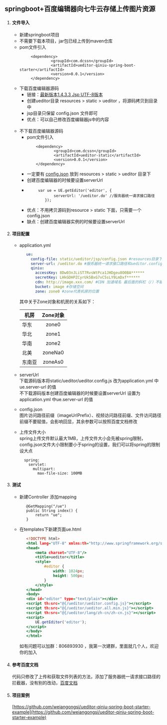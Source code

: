 ## springboot+百度编辑器向七牛云存储上传图片资源<br>
1. #### 文件导入<br>
   * 新建springboot项目
   * 不需要下载本项目，jar包已经上传到maven仓库
   * pom文件引入 
      ``` 
           <dependency>
                    <groupId>com.dcssn</groupId>
                    <artifactId>ueditor-qiniu-spring-boot-starter</artifactId>
                    <version>0.0.1</version>
           </dependency>
      ```
   * 下载百度编辑器源码
      * 链接：[最新版本1.4.3.3 Jsp UTF-8版本](https://ueditor.baidu.com/build/build_down.php?n=ueditor&v=1_4_3_3-utf8-jsp)<br>
      * 创建ueditor目录 resources > static > ueditor ，将源码拷贝到目录中
      * jsp目录只保留 config.json 文件即可
      * 优点：可以自己修改百度编辑器js中的内容<br><br>   
   * 不下载百度编辑器源码
      * pom文件引入 
          ```
              <dependency>
                      <groupId>com.dcssn</groupId>
                      <artifactId>ueditor-static</artifactId>
                      <version>0.0.1</version>
              </dependency>
          ```
      * 一定要有 [config.json](https://github.com/weiangongsi/ueditor-qiniu-spring-boot-starter-example/blob/master/src/main/resources/static/ueditor/jsp/config.json) 放到 resources > static > ueditor 目录下
      * 创建百度编辑器的时候要设置serverUrl
      * ```
             var ue = UE.getEditor('editor', {
                    serverUrl: '/ueditor.do' //服务器统一请求接口路径
                });
         ```
      * 优点：不用拷贝源码到resource > static 下面，只需要一个 config.json
      * 缺点：创建百度编辑器实例的时候要设置serverUrl
2. #### 项目配置<br>
   * application.yml
      ```application.yml
         ue:
           config-file: static/ueditor/jsp/config.json #resources目录下配置文件的位置
           server-url: /ueditor.do #服务器统一请求接口路径和ueditor.config.js中的serverUrl要一致
           qiniu:
             accessKey: 8Dw03nJLiST7RvsWtPca1JHDgeu8O0BA******
             secretKey: LHkGDHPZCyrUk5BxG7vC5sLY9LmDxf******
             cdn: http://image.xxx.com/ #CDN 加速域名 最后面的斜杠（/）不能少
             bucket: image #存储空间
             zone: zone0 #zone代表机房的位置
      ```
      其中关于Zone对象和机房的关系如下：<br>
      
      | 机房           | Zone对象      | 
      | ------------- |:-------------:| 
      | 华东          | zone0         | 
      | 华北          | zone1         | 
      | 华南          | zone2         | 
      | 北美          | zoneNa0       | 
      | 东南亚        | zoneAs0       | 
   
   * serverUrl<br>
      下载源码版本将static/ueditor/ueditor.config.js 改为application.yml 中ue.server-url 的值<br>
      不下载源码版本创建百度编辑器的时候要设置serverUrl 设置为application.yml 中ue.server-url 的值
   * config.json <br>
      图片访问路径前缀（imageUrlPrefix）、视频访问路径前缀、文件访问路径前缀不要赋值，会影响回显，其余参数可以按照百度文档修改
   * 上传文件大小 <br>
      spring上传文件默认最大1MB，上传文件大小会先被spring限制，config.json文件大小限制要小于spring的设置，我们可以将spring的限制设大点
      ```
        spring:
          servlet:
            multipart:
              max-file-size: 100MB
      ```
3. #### 测试     
   * 新建Controller 添加mapping
      ```
         @GetMapping("/ue")
         public String index() {
             return "ue";
         }
      ```
   * 在templates下新建页面ue.html
      ```ue.html
         <!DOCTYPE html>
         <html lang="UTF-8" xmlns:th="http://www.springframework.org/schema/jdbc">
         <head>
             <meta charset="UTF-8"/>
             <title>ueditor</title>
             <style>
                 #editor {
                     width: 1024px;
                     height: 500px;
                 }
             </style>
         </head>
         <body>
         <div id="editor" type="text/plain"></div>
         <script th:src="@{/ueditor/ueditor.config.js}"></script>
         <script th:src="@{/ueditor/ueditor.all.min.js}"></script>
         <script th:src="@{/ueditor/lang/zh-cn/zh-cn.js}"></script>
         <script>
             UE.getEditor('editor');
         </script>
         </body>
         </html>
      ```
      如有问题可以加群：806893930 ，我第一次建群，里面就几个人，欢迎你的加入
4. #### 参考百度文档
    代码只修改了上传和获取文件列表的方法，添加了服务器统一请求接口路径的拦截器，没有别的改动，[百度文档](http://fex.baidu.com/ueditor/)
5. #### 项目案例
   [https://github.com/weiangongsi/ueditor-qiniu-spring-boot-starter-example](https://github.com/weiangongsi/ueditor-qiniu-spring-boot-starter-example)